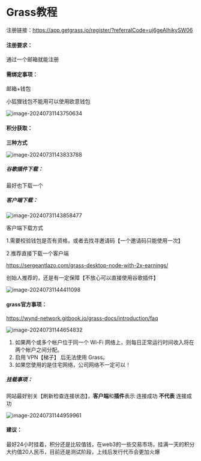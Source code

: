 # Grass教程





注册链接：https://app.getgrass.io/register/?referralCode=uj6geAlhikySW06





#### 注册要求：

通过一个邮箱就能注册



#### 需绑定事项：

邮箱+钱包

小狐狸钱包不能用可以使用欧意钱包

![image-20240731143750634](D:\桌面\笔记\images\image-20240731143750634-17224078720171.png)





#### 积分获取：

**三种方式**

![image-20240731143833788](D:\桌面\笔记\images\image-20240731143833788-17224079152892.png)



##### 谷歌插件下载：

最好也下载一个



##### 客户端下载：

![image-20240731143858477](D:\桌面\笔记\images\image-20240731143858477-17224079393583.png)

客户端下载方式

1.需要校验钱包是否有资格，或者去找寻邀请码【一个邀请码只能使用一次】



2.推荐直接下载一个客户端

https://sergeantlazo.com/grass-desktop-node-with-2x-earnings/

创始人推荐的，还是有一定保障【不放心可以直接使用谷歌插件】

![image-20240731144411098](D:\桌面\笔记\images\image-20240731144411098-17224082519344.png)







#### grass官方事项：

https://wynd-network.gitbook.io/grass-docs/introduction/faq

![image-20240731144654832](D:\桌面\笔记\images\image-20240731144654832-17224084157245.png)





1. 如果两个或多个帐户位于同一个 Wi-Fi 网络上，则每日正常运行时间收入将在两个帐户之间分配。
2. 启用 VPN【梯子】 后无法使用 Grass。
3. 如果您使用的是住宅网络，公司网络不一定可以！



##### 挂载事项：

网站最好别关【刷新检查连接状态】，**客户端**和**插件**表示 连接成功 **不代表** 连接成功

![image-20240731144959961](D:\桌面\笔记\images\image-20240731144959961-17224086009546.png)



#### 建议：

最好24小时挂着，积分还是比较值钱，在web3的一些交易市场，挂满一天的积分大约值20人民币，目前还是测试阶段，上线后发行代币会更加火爆